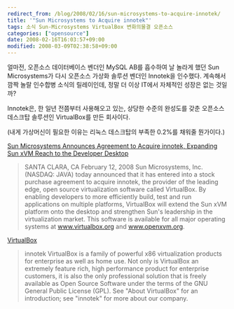 ```yaml
---
redirect_from: /blog/2008/02/16/sun-microsystems-to-acquire-innotek/
title: '"Sun Microsystems to Acquire innotek"'
tags: 소식 Sun-Microsystems VirtualBox 변화의물결 오픈소스
categories: ["opensource"]
date: 2008-02-16T16:03:57+09:00
modified: 2008-03-09T02:38:58+09:00
---
```

얼마전, 오픈소스 데이터베이스 벤더인 MySQL AB를 흡수하여 날 놀라게 했던
Sun Microsystems가 다시 오픈소스 가상화 솔루션 벤더인 Innotek을 인수했다.
계속해서 깜짝 놀랄 인수합병 소식의 릴레이인데, 정말 더 이상 IT에서 자체적인
성장은 없는 것일까?

Innotek은, 한 일년 전쯤부터 사용해오고 있는, 상당한 수준의 완성도를 갖춘
오픈소스 데스크탑 솔루션인 VirtualBox를 만든 회사이다.

(내게 가상머신이 필요한 이유는 리눅스 데스크탑의 부족한 0.2%를 채워줄
뭔가이다.)


[Sun Microsystems Announces Agreement to Acquire innotek, Expanding Sun xVM Reach to the Developer Desktop](http://www.sun.com/aboutsun/pr/2008-02/sunflash.20080212.1.xml)

> SANTA CLARA, CA February 12, 2008 Sun Microsystems, Inc. (NASDAQ: JAVA) today announced that it has entered into a stock purchase agreement to acquire innotek, the provider of the leading edge, open source virtualization software called VirtualBox. By enabling developers to more efficiently build, test and run applications on multiple platforms, VirtualBox will extend the Sun xVM platform onto the desktop and strengthen Sun's leadership in the virtualization market. This software is available for all major operating systems at www.virtualbox.org and www.openxvm.org.

[VirtualBox](http://www.virtualbox.org/)

> innotek VirtualBox is a family of powerful x86 virtualization products for enterprise as well as home use. Not only is VirtualBox an extremely feature rich, high performance product for enterprise customers, it is also the only professional solution that is freely available as Open Source Software under the terms of the GNU General Public License (GPL). See "About VirtualBox" for an introduction; see "innotek" for more about our company.


